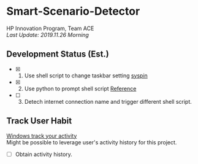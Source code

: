 # Smart-Scenario-Detector
 HP Innovation Program, Team ACE  
 *Last Update: 2019.11.26 Morning*
 ## Development Status (Est.)
 
 - [X] 1. Use shell script to change taskbar setting [syspin](http://www.technosys.net/products/utils/pintotaskbar)
 - [X] 2. Use python to prompt shell script [Reference](https://stackoverflow.com/questions/3777301/how-to-call-a-shell-script-from-python-code)
 - [ ] 3. Detech internet connection name and trigger different shell script.
 
## Track User Habit
[Windows track your activity](https://support.microsoft.com/en-us/help/4468227/windows-10-activity-history-and-your-privacy-microsoft-privacy)  
Might be possible to leverage user's activity history for this project.
- [ ] Obtain activity history.
